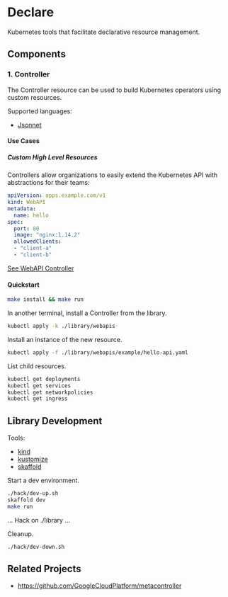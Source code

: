 # Declare

Kubernetes tools that facilitate declarative resource management.

## Components

### 1. Controller

The Controller resource can be used to build Kubernetes operators using custom resources.

Supported languages:
* [Jsonnet](https://jsonnet.org/)

#### Use Cases

##### Custom High Level Resources

Controllers allow organizations to easily extend the Kubernetes API with abstractions for their teams:

```yaml
apiVersion: apps.example.com/v1
kind: WebAPI
metadata:
  name: hello
spec:
  port: 80
  image: "nginx:1.14.2"
  allowedClients:
  - "client-a"
  - "client-b"
```

[See WebAPI Controller](./library/webapis/controller.yaml)

#### Quickstart

```sh
make install && make run
```

In another terminal, install a Controller from the library.

```sh
kubectl apply -k ./library/webapis
```

Install an instance of the new resource.

```sh
kubectl apply -f ./library/webapis/example/hello-api.yaml
```

List child resources.

```sh
kubectl get deployments
kubectl get services
kubectl get networkpolicies
kubectl get ingress
```

## Library Development

Tools:
- [kind](https://kind.sigs.k8s.io/)
- [kustomize](https://kustomize.io/)
- [skaffold](https://skaffold.dev/)

Start a dev environment.

```sh
./hack/dev-up.sh
skaffold dev
make run
```

... Hack on ./library ...

Cleanup.

```sh
./hack/dev-down.sh
```

## Related Projects

- https://github.com/GoogleCloudPlatform/metacontroller
